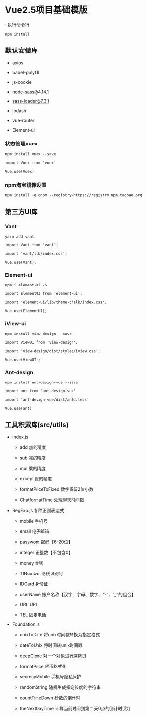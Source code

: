# Vue2.5项目基础模版

· 执行命令行
```
npm install
```

## 默认安装库

- axios 

- babel-polyfill

- js-cookie 

- node-sass@4.14.1

- sass-loader@7.3.1 

- lodash

- vue-router

- Element-ui

### 状态管理vuex

```
npm install vuex --save

import Vuex from 'vuex'

Vue.use(Vuex)
```

### npm淘宝镜像设置
```
npm install -g cnpm --registry=https://registry.npm.taobao.org
```

## 第三方UI库

### Vant

```
yarn add vant

import Vant from 'vant';

import 'vant/lib/index.css';

Vue.use(Vant);
```

### Element-ui
```
npm i element-ui -S

import ElementUI from 'element-ui';

import 'element-ui/lib/theme-chalk/index.css';

Vue.use(ElementUI);
```
### iView-ui
```
npm install view-design --save

import ViewUI from 'view-design';

import 'view-design/dist/styles/iview.css';

Vue.use(ViewUI);
```
### Ant-design
```
npm install ant-design-vue --save

import ant from 'ant-design-vue'

import 'ant-design-vue/dist/antd.less'

Vue.use(ant)
```

## 工具积累库(src/utils)

- index.js

    - add 加的精度

    - sub 减的精度

    - mul 乘的精度

    - except 除的精度

    - formatPriceToFixed 数字保留2位小数

    - ChatformatTime 处理聊天时间戳

- RegExp.js 各种正则表达式

    - mobile   手机号

    - email    电子邮箱
    
    - password 密码【6-20位】
    
    - integer  正整数【不包含0】
    
    - money    金钱
    
    - TINumber 纳税识别号
    
    - IDCard   身份证
    
    - userName 账户名称【汉字、字母、数字、“-”、“_”的组合】
    
    - URL      URL
    
    - TEL      固定电话

- Foundation.js 

    - unixToDate    将unix时间戳转换为指定格式

    - dateToUnix    将时间转unix时间戳

    - deepClone     对一个对象进行深拷贝

    - formatPrice   货币格式化

    - secrecyMobile 手机号隐私保护

    - randomString  随机生成指定长度的字符串

    - countTimeDown 秒数的倒计时

    - theNextDayTime 计算当前时间到第二天0点的倒计时[秒]
